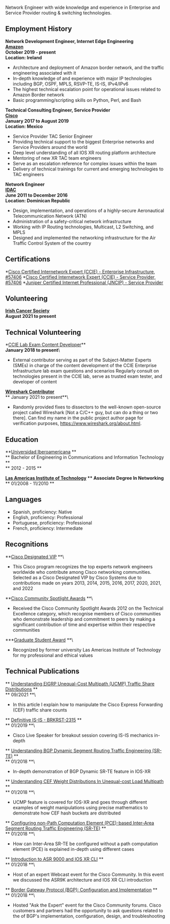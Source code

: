 Network Engineer with wide knowledge and experience in Enterprise and Service Provider routing & switching technologies.

## Employment History

**Network Development Engineer, Internet Edge Engineering**\
**[Amazon](https://aws.amazon.com/)**\
**October 2019 - present**\
**Location: Ireland**

* Architecture and deployment of Amazon border network, and the traffic engineering associated with it
* In-depth knowledge of and experience with major IP technologies including BGP, OSPF, MPLS, RSVP-TE, IS-IS, IPv4/IPv6
* The highest technical escalation point for operational issues related to Amazon Border network
* Basic programming/scripting skills on Python, Perl, and Bash

**Technical Consulting Engineer, Service Provider**\
**[Cisco](cisco.com/)**\
**January 2017 to August 2019**\
**Location: Mexico**

* Service Provider TAC Senior Engineer
* Providing technical support to the biggest Enterprise networks and Service Providers around the world
* Deep level understanding of all IOS XR routing platform architecture
* Mentoring of new XR TAC team engineers
* Serve as an escalation reference for complex issues within the team
* Delivery of technical trainings for current and emerging technologies to TAC engineers

**Network Engineer**\
**[IDAC](https://www.idac.gob.do/)**\
**June 2011 to December 2016**\
**Location: Dominican Republic**

* Design, implementation, and operations of a highly-secure Aeronautical Telecommunication Network (ATN)
* Administration of a safety-critical network infrastructure
* Working with IP Routing technologies, Multicast, L2 Switching, and MPLS
* Designed and implemented the networking infrastructure for the Air Traffic Control System of the country

## Certifications

*[Cisco Certified Internetwork Expert (CCIE) - Enterprise Infrastructure, #57406](https://www.cisco.com/c/en/us/training-events/training-certifications/certifications/expert.html)
*[Cisco Certified Internetwork Expert (CCIE) - Service Provider, #57406](https://www.cisco.com/c/en/us/training-events/training-certifications/certifications/expert.html)
*[Juniper Certified Internet Professional (JNCIP) - Service Provider](https://www.juniper.net/us/en/training/certification/tracks/service-provider-routing-switching/jncip-sp.html)

## Volunteering

**[Irish Cancer Society](https://https://www.cancer.ie/)**\
**August 2021 to present**

## Technical Volunteering

*[CCIE Lab Exam Content Developer](https://learningnetwork.cisco.com/s/article/sme-recruitment-program-overview/)**\
**January 2018 to present**\
* External contributor serving as part of the Subject-Matter Experts (SMEs) in charge of the content development of the CCIE Enterprise Infrastructure lab exam questions and scenarios
Regularly consult on technologies present in the CCIE lab, serve as trusted exam tester, and developer of content

**[Wireshark Contributor](https://www.wireshark.org/about.html/)**\
** January 2021 to present**\
* Randomly provided fixes to dissectors to the well-known open-source project called Wireshark [Not a C/C++ guy, but can do a thing or two there]. Can find my name in the public project author page for verification purposes, https://www.wireshark.org/about.html.

## Education

**[Universidad Iberoamericana](https://www.unibe.edu.do/) **\
** Bachelor of Engineering in Communications and Information Technology **\
** 2012 - 2015 **

**[Las Americas Institute of Technology](https://itla.edu.do//) ** Associate Degree In Networking**\
** 01/2008 - 11/2010 **


## Languages
* Spanish, proficiency: Native
* English, proficiency: Professional
* Portuguese, proficiency: Professional
* French, proficiency: Intermediate

## Recognitions

**[Cisco Designated VIP](https://www.cisco.com/c/en/us/support/web/communities/vip.html) **\
* This Cisco program recognizes the top experts network engineers worldwide who contribute among Cisco networking communities. Selected as a Cisco Designated VIP by Cisco Systems due to contributions made on years 2013, 2014, 2015, 2016, 2017, 2020, 2021, and 2022

**[Cisco Community Spotlight Awards](https://learningnetwork.cisco.com/s/spotlight-awards) **\
* Received the Cisco Community Spotlight Awards 2012 on the Technical Excellence category, which recognise members of Cisco communities who demonstrate leadership and commitment to peers by making a significant contribution of time and expertise within their respective communities

***[Graduate Student Award](https://itla.edu.do/) **\
* Recognized by former university Las Americas Institute of Technology for my professional and ethical values

## Technical Publications

** [Understanding EIGRP Unequal-Cost Multipath (UCMP) Traffic Share Distributions](https://is.gd/gvpoTM) **\
** 09/2021 **\
* In this article I explain how to manipulate the Cisco Express Forwarding (CEF) traffic share counts

** [Definitive IS-IS - BRKRST-2315](https://bit.ly/2ZDPTEu) **\
** 01/2019 **\
* Cisco Live Speaker for breakout session covering IS-IS mechanics in-depth

** [Understanding BGP Dynamic Segment Routing Traffic Engineering (SR-TE)](https://bit.ly/2Q4MkqB) **\
** 01/2018 **\
* In-depth demonstration of BGP Dynamic SR-TE feature in IOS-XR 

** [Understanding CEF Weight Distributions In Unequal-cost Load Multipath](https://bit.ly/2PEsFIZ) **\
** 01/2018 **\
* UCMP feature is covered for IOS-XR and goes through different examples of weight manipulations using precise mathematics to demonstrate how CEF hash buckets are distributed

** [Configuring non-Path Computation Element (PCE)-based Inter-Area Segment Routing Traffic Engineering (SR-TE)](https://bit.ly/2Rm01xM) **\
** 01/2018 **\
* How can Inter-Area SR-TE be configured without a path computation element (PCE) is explained in-depth using different cases

** [Introduction to ASR 9000 and IOS XR CLI](https://bit.ly/2CutlvL) **\
** 01/2018 **\
* Host of an expert Webcast event for the Cisco Community. In this event we discussed the ASR9K architecture and IOS XR CLI introduction

** [Border Gateway Protocol (BGP): Configuration and Implementation](https://bit.ly/2W5BrnB) **\
** 01/2018 **\
* Hosted "Ask the Expert" event for the Cisco Community forums. Cisco customers and partners had the opportunity to ask questions related to the of BGP's implementation, configuration, design, and troubleshooting
